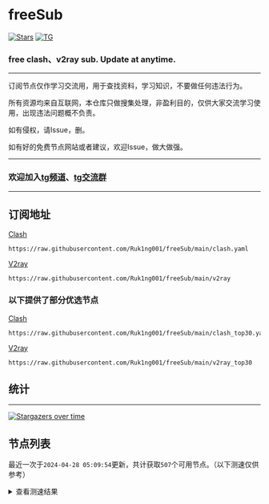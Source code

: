 # freeSub
[![Stars](https://img.shields.io/github/stars/Ruk1ng001/freeSub)](https://github.com/Ruk1ng001/freeSub/stargazers)
[![TG](https://img.shields.io/badge/Telegram-gray?logo=Telegram)](https://t.me/Ruk1ng001)
### free clash、v2ray sub. Update at anytime.

---

订阅节点仅作学习交流用，用于查找资料，学习知识，不要做任何违法行为。

所有资源均来自互联网，本仓库只做搜集处理，非盈利目的，仅供大家交流学习使用，出现违法问题概不负责。

如有侵权，请Issue，删。

如有好的免费节点网站或者建议，欢迎Issue，做大做强。

---

### 欢迎加入[tg频道](https://t.me/Ruk1ng001)、[tg交流群](https://t.me/+-e-b04EE5Cw2NmU1)

---

## 订阅地址
[Clash](https://raw.githubusercontent.com/Ruk1ng001/freeSub/main/clash.yaml)
```
https://raw.githubusercontent.com/Ruk1ng001/freeSub/main/clash.yaml
```
[V2ray](https://raw.githubusercontent.com/Ruk1ng001/freeSub/main/v2ray)
```
https://raw.githubusercontent.com/Ruk1ng001/freeSub/main/v2ray
```
### 以下提供了部分优选节点

[Clash](https://raw.githubusercontent.com/Ruk1ng001/freeSub/main/clash_top30.yaml)
```
https://raw.githubusercontent.com/Ruk1ng001/freeSub/main/clash_top30.yaml
```
[V2ray](https://raw.githubusercontent.com/Ruk1ng001/freeSub/main/v2ray_top30)
```
https://raw.githubusercontent.com/Ruk1ng001/freeSub/main/v2ray_top30
```

## 统计

---

[![Stargazers over time](https://starchart.cc/Ruk1ng001/freeSub.svg)](https://starchart.cc/Ruk1ng001/freeSub)

## 节点列表

最近一次于`2024-04-28 05:09:54`更新，共计获取`507`个可用节点。（以下测速仅供参考）

<details> <summary>查看测速结果</summary>

| 序号 | 节点 | 带宽 | 延迟 |
|:--:|:--:|:--:|:--:|
 | 1 | github.com/Ruk1ng001_233576226 | 1.66MB/s | 380.00ms |
 | 2 | github.com/Ruk1ng001_2092929850 | 1.63MB/s | 462.00ms |
 | 3 | github.com/Ruk1ng001_378610231 | 1.61MB/s | 462.00ms |
 | 4 | github.com/Ruk1ng001_-1359163914 | 1.58MB/s | 491.00ms |
 | 5 | github.com/Ruk1ng001_-132586940 | 1.57MB/s | 473.00ms |
 | 6 | github.com/Ruk1ng001_-1687663474 | 1.56MB/s | 493.00ms |
 | 7 | github.com/Ruk1ng001_369276078 | 1.54MB/s | 478.00ms |
 | 8 | github.com/Ruk1ng001_-1910005126 | 1.52MB/s | 508.00ms |
 | 9 | github.com/Ruk1ng001_1679675475 | 1.47MB/s | 513.00ms |
 | 10 | github.com/Ruk1ng001_-1604217019 | 1.47MB/s | 418.00ms |
 | 11 | github.com/Ruk1ng001_1707109794 | 1.41MB/s | 555.00ms |
 | 12 | github.com/Ruk1ng001_-1761379707 | 1.38MB/s | 415.00ms |
 | 13 | github.com/Ruk1ng001_-480204863 | 1.37MB/s | 557.00ms |
 | 14 | github.com/Ruk1ng001_-776036673 | 1.36MB/s | 552.00ms |
 | 15 | github.com/Ruk1ng001_149570347 | 1.34MB/s | 455.00ms |
 | 16 | github.com/Ruk1ng001_-110019253 | 1.33MB/s | 605.00ms |
 | 17 | github.com/Ruk1ng001_-952509660 | 1.32MB/s | 575.00ms |
 | 18 | github.com/Ruk1ng001_1180623042 | 1.32MB/s | 498.00ms |
 | 19 | github.com/Ruk1ng001_1289949113 | 1.29MB/s | 474.00ms |
 | 20 | github.com/Ruk1ng001_-952789385 | 1.28MB/s | 553.00ms |
 | 21 | github.com/Ruk1ng001_-381640648 | 1.26MB/s | 574.00ms |
 | 22 | github.com/Ruk1ng001_-1357654441 | 1.23MB/s | 577.00ms |
 | 23 | github.com/Ruk1ng001_1215933406 | 1.22MB/s | 599.00ms |
 | 24 | github.com/Ruk1ng001_381250789 | 1.21MB/s | 486.00ms |
 | 25 | github.com/Ruk1ng001_2102372834 | 1.21MB/s | 657.00ms |
 | 26 | github.com/Ruk1ng001_924727498 | 1.21MB/s | 634.00ms |
 | 27 | github.com/Ruk1ng001_1430802564 | 1.18MB/s | 614.00ms |
 | 28 | github.com/Ruk1ng001_1399352163 | 1.17MB/s | 590.00ms |
 | 29 | github.com/Ruk1ng001_520604225 | 1.17MB/s | 547.00ms |
 | 30 | github.com/Ruk1ng001_482375183 | 1.16MB/s | 570.00ms |
 | 31 | github.com/Ruk1ng001_-1416248414 | 1.15MB/s | 434.00ms |
 | 32 | github.com/Ruk1ng001_1317557680 | 1.13MB/s | 540.00ms |
 | 33 | github.com/Ruk1ng001_778879334 | 1.13MB/s | 656.00ms |
 | 34 | github.com/Ruk1ng001_-246887619 | 1.12MB/s | 445.00ms |
 | 35 | github.com/Ruk1ng001_1477765778 | 1.12MB/s | 524.00ms |
 | 36 | github.com/Ruk1ng001_1125465398 | 1.11MB/s | 532.00ms |
 | 37 | github.com/Ruk1ng001_402196054 | 1.05MB/s | 520.00ms |
 | 38 | github.com/Ruk1ng001_1103898175 | 1.05MB/s | 452.00ms |
 | 39 | github.com/Ruk1ng001_373057258 | 1.05MB/s | 698.00ms |
 | 40 | github.com/Ruk1ng001_672420405 | 1.05MB/s | 535.00ms |
 | 41 | github.com/Ruk1ng001_-882163439 | 1.05MB/s | 511.00ms |
 | 42 | github.com/Ruk1ng001_1965804367 | 1.04MB/s | 593.00ms |
 | 43 | github.com/Ruk1ng001_1708283347 | 1.04MB/s | 586.00ms |
 | 44 | github.com/Ruk1ng001_-1152692385 | 1.01MB/s | 738.00ms |
 | 45 | github.com/Ruk1ng001_1650054514 | 1012.96KB/s | 806.00ms |
 | 46 | github.com/Ruk1ng001_-1864129612 | 1012.48KB/s | 736.00ms |
 | 47 | github.com/Ruk1ng001_1086767995 | 980.46KB/s | 402.00ms |
 | 48 | github.com/Ruk1ng001_-1423780774 | 973.49KB/s | 807.00ms |
 | 49 | github.com/Ruk1ng001_-830149174 | 963.56KB/s | 725.00ms |
 | 50 | github.com/Ruk1ng001_-1087086017 | 963.17KB/s | 825.00ms |
 | 51 | github.com/Ruk1ng001_436660577 | 962.38KB/s | 599.00ms |
 | 52 | github.com/Ruk1ng001_-1512515689 | 956.01KB/s | 728.00ms |
 | 53 | github.com/Ruk1ng001_1964030541 | 955.58KB/s | 559.00ms |
 | 54 | github.com/Ruk1ng001_1265275815 | 954.79KB/s | 464.00ms |
 | 55 | github.com/Ruk1ng001_-233206891 | 953.42KB/s | 825.00ms |
 | 56 | github.com/Ruk1ng001_2076018394 | 951.57KB/s | 734.00ms |
 | 57 | github.com/Ruk1ng001_1426097305 | 946.67KB/s | 653.00ms |
 | 58 | github.com/Ruk1ng001_-269458319 | 945.67KB/s | 760.00ms |
 | 59 | github.com/Ruk1ng001_-1392060987 | 908.21KB/s | 933.00ms |
 | 60 | github.com/Ruk1ng001_-2106695572 | 903.59KB/s | 828.00ms |
 | 61 | github.com/Ruk1ng001_-2010646380 | 884.48KB/s | 820.00ms |
 | 62 | github.com/Ruk1ng001_920263776 | 876.80KB/s | 789.00ms |
 | 63 | github.com/Ruk1ng001_-2049361601 | 871.59KB/s | 578.00ms |
 | 64 | github.com/Ruk1ng001_1785782815 | 868.01KB/s | 751.00ms |
 | 65 | github.com/Ruk1ng001_1933410384 | 866.32KB/s | 943.00ms |
 | 66 | github.com/Ruk1ng001_786874219 | 853.84KB/s | 832.00ms |
 | 67 | github.com/Ruk1ng001_127774605 | 834.93KB/s | 498.00ms |
 | 68 | github.com/Ruk1ng001_409635113 | 833.88KB/s | 597.00ms |
 | 69 | github.com/Ruk1ng001_816734664 | 833.26KB/s | 573.00ms |
 | 70 | github.com/Ruk1ng001_1990456441 | 827.21KB/s | 971.00ms |
 | 71 | github.com/Ruk1ng001_-2132706224 | 821.01KB/s | 561.00ms |
 | 72 | github.com/Ruk1ng001_-312745645 | 820.39KB/s | 973.00ms |
 | 73 | github.com/Ruk1ng001_-596861663 | 818.91KB/s | 997.00ms |
 | 74 | github.com/Ruk1ng001_-672118326 | 818.78KB/s | 928.00ms |
 | 75 | github.com/Ruk1ng001_377549027 | 817.71KB/s | 895.00ms |
 | 76 | github.com/Ruk1ng001_-71864668 | 814.21KB/s | 932.00ms |
 | 77 | github.com/Ruk1ng001_-1419878679 | 799.63KB/s | 1006.00ms |
 | 78 | github.com/Ruk1ng001_1037965287 | 799.60KB/s | 791.00ms |
 | 79 | github.com/Ruk1ng001_1743111824 | 790.63KB/s | 513.00ms |
 | 80 | github.com/Ruk1ng001_489497102 | 787.69KB/s | 1001.00ms |
 | 81 | github.com/Ruk1ng001_-2058055474 | 784.79KB/s | 922.00ms |
 | 82 | github.com/Ruk1ng001_1978819283 | 784.02KB/s | 481.00ms |
 | 83 | github.com/Ruk1ng001_948741136 | 783.45KB/s | 1015.00ms |
 | 84 | github.com/Ruk1ng001_926417356 | 783.28KB/s | 975.00ms |
 | 85 | github.com/Ruk1ng001_-630648948 | 765.61KB/s | 1020.00ms |
 | 86 | github.com/Ruk1ng001_-269571532 | 761.16KB/s | 1070.00ms |
 | 87 | github.com/Ruk1ng001_-479116498 | 759.06KB/s | 364.00ms |
 | 88 | github.com/Ruk1ng001_-360716951 | 757.94KB/s | 592.00ms |
 | 89 | github.com/Ruk1ng001_1303578646 | 756.66KB/s | 1088.00ms |
 | 90 | github.com/Ruk1ng001_239510482 | 753.46KB/s | 1066.00ms |
 | 91 | github.com/Ruk1ng001_913949734 | 750.66KB/s | 1033.00ms |
 | 92 | github.com/Ruk1ng001_1239158688 | 747.47KB/s | 1154.00ms |
 | 93 | github.com/Ruk1ng001_-1275874987 | 746.14KB/s | 544.00ms |
 | 94 | github.com/Ruk1ng001_1884303006 | 737.81KB/s | 1105.00ms |
 | 95 | github.com/Ruk1ng001_923089567 | 737.41KB/s | 883.00ms |
 | 96 | github.com/Ruk1ng001_-528153429 | 735.27KB/s | 1113.00ms |
 | 97 | github.com/Ruk1ng001_-101738147 | 729.66KB/s | 1018.00ms |
 | 98 | github.com/Ruk1ng001_-418635427 | 728.18KB/s | 1070.00ms |
 | 99 | github.com/Ruk1ng001_-352530556 | 720.82KB/s | 1111.00ms |
 | 100 | github.com/Ruk1ng001_-347454935 | 720.63KB/s | 425.00ms |
 | 101 | github.com/Ruk1ng001_1783370401 | 720.13KB/s | 972.00ms |
 | 102 | github.com/Ruk1ng001_99029579 | 720.00KB/s | 1113.00ms |
 | 103 | github.com/Ruk1ng001_117223879 | 717.81KB/s | 600.00ms |
 | 104 | github.com/Ruk1ng001_-1745456216 | 717.42KB/s | 1069.00ms |
 | 105 | github.com/Ruk1ng001_1303543440 | 717.26KB/s | 1117.00ms |
 | 106 | github.com/Ruk1ng001_-717107377 | 716.27KB/s | 758.00ms |
 | 107 | github.com/Ruk1ng001_-1947973032 | 716.16KB/s | 1110.00ms |
 | 108 | github.com/Ruk1ng001_-1756876630 | 711.90KB/s | 439.00ms |
 | 109 | github.com/Ruk1ng001_-1837085983 | 711.41KB/s | 426.00ms |
 | 110 | github.com/Ruk1ng001_-1772728961 | 709.18KB/s | 684.00ms |
 | 111 | github.com/Ruk1ng001_-1259910031 | 704.01KB/s | 1165.00ms |
 | 112 | github.com/Ruk1ng001_39863998 | 696.63KB/s | 1133.00ms |
 | 113 | github.com/Ruk1ng001_1628642601 | 694.39KB/s | 650.00ms |
 | 114 | github.com/Ruk1ng001_1120998445 | 693.07KB/s | 1154.00ms |
 | 115 | github.com/Ruk1ng001_1486045748 | 688.91KB/s | 818.00ms |
 | 116 | github.com/Ruk1ng001_-618823350 | 684.58KB/s | 1175.00ms |
 | 117 | github.com/Ruk1ng001_-572543273 | 679.35KB/s | 1151.00ms |
 | 118 | github.com/Ruk1ng001_-553933340 | 679.27KB/s | 1185.00ms |
 | 119 | github.com/Ruk1ng001_871413258 | 679.22KB/s | 1162.00ms |
 | 120 | github.com/Ruk1ng001_-843357736 | 677.99KB/s | 1159.00ms |
 | 121 | github.com/Ruk1ng001_390994783 | 677.52KB/s | 1216.00ms |
 | 122 | github.com/Ruk1ng001_1756145984 | 671.36KB/s | 1128.00ms |
 | 123 | github.com/Ruk1ng001_-1039305949 | 669.61KB/s | 1171.00ms |
 | 124 | github.com/Ruk1ng001_640267775 | 664.68KB/s | 1127.00ms |
 | 125 | github.com/Ruk1ng001_2050701362 | 662.44KB/s | 972.00ms |
 | 126 | github.com/Ruk1ng001_1199810734 | 660.35KB/s | 1207.00ms |
 | 127 | github.com/Ruk1ng001_-117385884 | 660.28KB/s | 991.00ms |
 | 128 | github.com/Ruk1ng001_284622047 | 657.81KB/s | 1030.00ms |
 | 129 | github.com/Ruk1ng001_898899230 | 655.47KB/s | 1283.00ms |
 | 130 | github.com/Ruk1ng001_583877818 | 655.06KB/s | 1228.00ms |
 | 131 | github.com/Ruk1ng001_1085589205 | 650.44KB/s | 640.00ms |
 | 132 | github.com/Ruk1ng001_2139394442 | 650.41KB/s | 1270.00ms |
 | 133 | github.com/Ruk1ng001_-618107126 | 649.39KB/s | 974.00ms |
 | 134 | github.com/Ruk1ng001_838376912 | 648.21KB/s | 1005.00ms |
 | 135 | github.com/Ruk1ng001_463733608 | 642.61KB/s | 1053.00ms |
 | 136 | github.com/Ruk1ng001_1031174159 | 628.10KB/s | 736.00ms |
 | 137 | github.com/Ruk1ng001_106337122 | 627.62KB/s | 1070.00ms |
 | 138 | github.com/Ruk1ng001_751385274 | 625.86KB/s | 1096.00ms |
 | 139 | github.com/Ruk1ng001_1132634313 | 622.38KB/s | 1191.00ms |
 | 140 | github.com/Ruk1ng001_-808326560 | 620.18KB/s | 1321.00ms |
 | 141 | github.com/Ruk1ng001_-824221521 | 618.21KB/s | 971.00ms |
 | 142 | github.com/Ruk1ng001_-450033463 | 617.98KB/s | 778.00ms |
 | 143 | github.com/Ruk1ng001_1888492792 | 607.26KB/s | 1287.00ms |
 | 144 | github.com/Ruk1ng001_1524220668 | 605.63KB/s | 915.00ms |
 | 145 | github.com/Ruk1ng001_-1116561410 | 602.86KB/s | 950.00ms |
 | 146 | github.com/Ruk1ng001_-325578935 | 602.06KB/s | 1217.00ms |
 | 147 | github.com/Ruk1ng001_382721762 | 601.49KB/s | 1101.00ms |
 | 148 | github.com/Ruk1ng001_1076375240 | 598.72KB/s | 1186.00ms |
 | 149 | github.com/Ruk1ng001_-1974925505 | 596.65KB/s | 974.00ms |
 | 150 | github.com/Ruk1ng001_-688192268 | 595.82KB/s | 1099.00ms |
 | 151 | github.com/Ruk1ng001_1066857172 | 593.93KB/s | 1122.00ms |
 | 152 | github.com/Ruk1ng001_24015290 | 589.08KB/s | 646.00ms |
 | 153 | github.com/Ruk1ng001_-505067315 | 586.85KB/s | 902.00ms |
 | 154 | github.com/Ruk1ng001_1697733170 | 586.84KB/s | 1188.00ms |
 | 155 | github.com/Ruk1ng001_-973268451 | 583.84KB/s | 1176.00ms |
 | 156 | github.com/Ruk1ng001_-943236086 | 579.64KB/s | 1000.00ms |
 | 157 | github.com/Ruk1ng001_-1431907747 | 577.74KB/s | 1261.00ms |
 | 158 | github.com/Ruk1ng001_856347142 | 573.96KB/s | 1173.00ms |
 | 159 | github.com/Ruk1ng001_1733174884 | 571.24KB/s | 1167.00ms |
 | 160 | github.com/Ruk1ng001_1361389903 | 571.23KB/s | 964.00ms |
 | 161 | github.com/Ruk1ng001_-1194174213 | 571.00KB/s | 990.00ms |
 | 162 | github.com/Ruk1ng001_509000907 | 569.58KB/s | 1211.00ms |
 | 163 | github.com/Ruk1ng001_-780090294 | 568.88KB/s | 763.00ms |
 | 164 | github.com/Ruk1ng001_-40355124 | 563.99KB/s | 1013.00ms |
 | 165 | github.com/Ruk1ng001_1121139230 | 560.93KB/s | 1516.00ms |
 | 166 | github.com/Ruk1ng001_-1114735784 | 559.78KB/s | 1399.00ms |
 | 167 | github.com/Ruk1ng001_-132940600 | 559.25KB/s | 987.00ms |
 | 168 | github.com/Ruk1ng001_-1903884786 | 556.34KB/s | 930.00ms |
 | 169 | github.com/Ruk1ng001_441697295 | 552.10KB/s | 1380.00ms |
 | 170 | github.com/Ruk1ng001_1599182155 | 551.13KB/s | 341.00ms |
 | 171 | github.com/Ruk1ng001_-1358326842 | 550.94KB/s | 952.00ms |
 | 172 | github.com/Ruk1ng001_388712776 | 549.56KB/s | 1487.00ms |
 | 173 | github.com/Ruk1ng001_-725807403 | 545.32KB/s | 1361.00ms |
 | 174 | github.com/Ruk1ng001_-505961451 | 543.10KB/s | 1313.00ms |
 | 175 | github.com/Ruk1ng001_-1261774972 | 540.06KB/s | 1003.00ms |
 | 176 | github.com/Ruk1ng001_-932963556 | 539.11KB/s | 793.00ms |
 | 177 | github.com/Ruk1ng001_962829046 | 538.41KB/s | 995.00ms |
 | 178 | github.com/Ruk1ng001_-318062858 | 537.37KB/s | 1074.00ms |
 | 179 | github.com/Ruk1ng001_1273001653 | 533.33KB/s | 1222.00ms |
 | 180 | github.com/Ruk1ng001_-123369592 | 531.41KB/s | 1071.00ms |
 | 181 | github.com/Ruk1ng001_-1320326361 | 529.54KB/s | 1576.00ms |
 | 182 | github.com/Ruk1ng001_-30217065 | 528.78KB/s | 1002.00ms |
 | 183 | github.com/Ruk1ng001_1506213619 | 526.97KB/s | 1017.00ms |
 | 184 | github.com/Ruk1ng001_214573041 | 524.90KB/s | 1053.00ms |
 | 185 | github.com/Ruk1ng001_1740746025 | 520.73KB/s | 1288.00ms |
 | 186 | github.com/Ruk1ng001_-1452309588 | 520.33KB/s | 1003.00ms |
 | 187 | github.com/Ruk1ng001_-761125844 | 519.12KB/s | 960.00ms |
 | 188 | github.com/Ruk1ng001_2039451658 | 517.66KB/s | 984.00ms |
 | 189 | github.com/Ruk1ng001_-1666634810 | 516.83KB/s | 1020.00ms |
 | 190 | github.com/Ruk1ng001_1616468470 | 516.03KB/s | 446.00ms |
 | 191 | github.com/Ruk1ng001_-837877723 | 514.70KB/s | 1011.00ms |
 | 192 | github.com/Ruk1ng001_279744178 | 514.53KB/s | 1013.00ms |
 | 193 | github.com/Ruk1ng001_1844458633 | 514.49KB/s | 1031.00ms |
 | 194 | github.com/Ruk1ng001_470856959 | 513.79KB/s | 1078.00ms |
 | 195 | github.com/Ruk1ng001_-2051425497 | 513.45KB/s | 1075.00ms |
 | 196 | github.com/Ruk1ng001_-245186544 | 512.67KB/s | 1103.00ms |
 | 197 | github.com/Ruk1ng001_-1966155211 | 512.56KB/s | 987.00ms |
 | 198 | github.com/Ruk1ng001_-2135311037 | 511.78KB/s | 1511.00ms |
 | 199 | github.com/Ruk1ng001_-435032952 | 510.86KB/s | 1074.00ms |
 | 200 | github.com/Ruk1ng001_-1308147619 | 509.81KB/s | 1217.00ms |
 | 201 | github.com/Ruk1ng001_-189914548 | 509.25KB/s | 1083.00ms |
 | 202 | github.com/Ruk1ng001_968593481 | 509.11KB/s | 1023.00ms |
 | 203 | github.com/Ruk1ng001_1968229234 | 508.30KB/s | 1040.00ms |
 | 204 | github.com/Ruk1ng001_-60611566 | 508.28KB/s | 1590.00ms |
 | 205 | github.com/Ruk1ng001_-1175214600 | 508.09KB/s | 998.00ms |
 | 206 | github.com/Ruk1ng001_-538347527 | 507.51KB/s | 1552.00ms |
 | 207 | github.com/Ruk1ng001_1897738889 | 507.47KB/s | 1278.00ms |
 | 208 | github.com/Ruk1ng001_-2004989167 | 506.76KB/s | 1076.00ms |
 | 209 | github.com/Ruk1ng001_-14657127 | 506.28KB/s | 1157.00ms |
 | 210 | github.com/Ruk1ng001_725760519 | 505.52KB/s | 1062.00ms |
 | 211 | github.com/Ruk1ng001_-1615409974 | 505.38KB/s | 1574.00ms |
 | 212 | github.com/Ruk1ng001_1883224783 | 504.80KB/s | 1084.00ms |
 | 213 | github.com/Ruk1ng001_-1339437871 | 502.35KB/s | 1048.00ms |
 | 214 | github.com/Ruk1ng001_-2119293121 | 501.61KB/s | 1283.00ms |
 | 215 | github.com/Ruk1ng001_-899982482 | 501.40KB/s | 1228.00ms |
 | 216 | github.com/Ruk1ng001_2097715338 | 500.74KB/s | 1085.00ms |
 | 217 | github.com/Ruk1ng001_1484914018 | 500.13KB/s | 1030.00ms |
 | 218 | github.com/Ruk1ng001_-1959873306 | 499.98KB/s | 1118.00ms |
 | 219 | github.com/Ruk1ng001_184998897 | 499.48KB/s | 1590.00ms |
 | 220 | github.com/Ruk1ng001_1855943804 | 499.14KB/s | 1610.00ms |
 | 221 | github.com/Ruk1ng001_-1423310178 | 499.03KB/s | 991.00ms |
 | 222 | github.com/Ruk1ng001_230776159 | 497.85KB/s | 1307.00ms |
 | 223 | github.com/Ruk1ng001_-1498756446 | 497.53KB/s | 959.00ms |
 | 224 | github.com/Ruk1ng001_1241564816 | 497.50KB/s | 1000.00ms |
 | 225 | github.com/Ruk1ng001_1581161968 | 497.31KB/s | 1049.00ms |
 | 226 | github.com/Ruk1ng001_799625922 | 497.13KB/s | 1327.00ms |
 | 227 | github.com/Ruk1ng001_-1068631453 | 495.88KB/s | 1125.00ms |
 | 228 | github.com/Ruk1ng001_728636415 | 495.54KB/s | 1050.00ms |
 | 229 | github.com/Ruk1ng001_-742858976 | 495.45KB/s | 1306.00ms |
 | 230 | github.com/Ruk1ng001_-1179736548 | 495.41KB/s | 973.00ms |
 | 231 | github.com/Ruk1ng001_-897827150 | 494.35KB/s | 1204.00ms |
 | 232 | github.com/Ruk1ng001_-2058901678 | 494.27KB/s | 1015.00ms |
 | 233 | github.com/Ruk1ng001_1734840782 | 494.24KB/s | 1101.00ms |
 | 234 | github.com/Ruk1ng001_221040529 | 493.84KB/s | 1013.00ms |
 | 235 | github.com/Ruk1ng001_1170082256 | 493.62KB/s | 1602.00ms |
 | 236 | github.com/Ruk1ng001_1989590524 | 493.58KB/s | 1025.00ms |
 | 237 | github.com/Ruk1ng001_-487255443 | 493.39KB/s | 1051.00ms |
 | 238 | github.com/Ruk1ng001_-939851301 | 493.36KB/s | 1136.00ms |
 | 239 | github.com/Ruk1ng001_251518181 | 493.18KB/s | 1182.00ms |
 | 240 | github.com/Ruk1ng001_1791431073 | 493.13KB/s | 1032.00ms |
 | 241 | github.com/Ruk1ng001_-1629914936 | 492.97KB/s | 1095.00ms |
 | 242 | github.com/Ruk1ng001_-405288375 | 491.17KB/s | 1626.00ms |
 | 243 | github.com/Ruk1ng001_1363229742 | 491.12KB/s | 1113.00ms |
 | 244 | github.com/Ruk1ng001_1618469757 | 490.98KB/s | 840.00ms |
 | 245 | github.com/Ruk1ng001_-1141311647 | 489.79KB/s | 1034.00ms |
 | 246 | github.com/Ruk1ng001_1134698556 | 489.75KB/s | 1206.00ms |
 | 247 | github.com/Ruk1ng001_-929620169 | 489.60KB/s | 1627.00ms |
 | 248 | github.com/Ruk1ng001_-1472012229 | 489.28KB/s | 1639.00ms |
 | 249 | github.com/Ruk1ng001_1092813103 | 488.88KB/s | 1172.00ms |
 | 250 | github.com/Ruk1ng001_616002301 | 488.39KB/s | 1172.00ms |
 | 251 | github.com/Ruk1ng001_-1815815015 | 487.85KB/s | 1146.00ms |
 | 252 | github.com/Ruk1ng001_-1082638339 | 487.63KB/s | 1576.00ms |
 | 253 | github.com/Ruk1ng001_-1747274286 | 486.32KB/s | 1333.00ms |
 | 254 | github.com/Ruk1ng001_835259335 | 485.95KB/s | 1262.00ms |
 | 255 | github.com/Ruk1ng001_2128734406 | 485.79KB/s | 1058.00ms |
 | 256 | github.com/Ruk1ng001_252052606 | 484.64KB/s | 1426.00ms |
 | 257 | github.com/Ruk1ng001_644727929 | 484.44KB/s | 1180.00ms |
 | 258 | github.com/Ruk1ng001_1949834308 | 483.19KB/s | 1496.00ms |
 | 259 | github.com/Ruk1ng001_-443458511 | 482.49KB/s | 1177.00ms |
 | 260 | github.com/Ruk1ng001_-576641600 | 482.36KB/s | 1125.00ms |
 | 261 | github.com/Ruk1ng001_-1520163966 | 482.26KB/s | 1190.00ms |
 | 262 | github.com/Ruk1ng001_-671587971 | 482.18KB/s | 1251.00ms |
 | 263 | github.com/Ruk1ng001_-1008548519 | 482.12KB/s | 1188.00ms |
 | 264 | github.com/Ruk1ng001_1788757087 | 481.92KB/s | 385.00ms |
 | 265 | github.com/Ruk1ng001_352645145 | 480.14KB/s | 1356.00ms |
 | 266 | github.com/Ruk1ng001_-789481348 | 476.42KB/s | 1149.00ms |
 | 267 | github.com/Ruk1ng001_1036870570 | 475.92KB/s | 1598.00ms |
 | 268 | github.com/Ruk1ng001_-1291409643 | 474.96KB/s | 1154.00ms |
 | 269 | github.com/Ruk1ng001_1336643521 | 474.67KB/s | 1240.00ms |
 | 270 | github.com/Ruk1ng001_1780534794 | 474.58KB/s | 1197.00ms |
 | 271 | github.com/Ruk1ng001_-2025837458 | 473.81KB/s | 1523.00ms |
 | 272 | github.com/Ruk1ng001_1352634509 | 471.93KB/s | 1161.00ms |
 | 273 | github.com/Ruk1ng001_-1506312557 | 470.76KB/s | 1126.00ms |
 | 274 | github.com/Ruk1ng001_-1134419434 | 470.43KB/s | 1091.00ms |
 | 275 | github.com/Ruk1ng001_-2122501714 | 470.28KB/s | 1583.00ms |
 | 276 | github.com/Ruk1ng001_964534382 | 470.25KB/s | 1047.00ms |
 | 277 | github.com/Ruk1ng001_1947249515 | 470.20KB/s | 1154.00ms |
 | 278 | github.com/Ruk1ng001_-838303494 | 470.05KB/s | 1166.00ms |
 | 279 | github.com/Ruk1ng001_-1076403695 | 469.55KB/s | 1307.00ms |
 | 280 | github.com/Ruk1ng001_-1716887754 | 469.42KB/s | 1507.00ms |
 | 281 | github.com/Ruk1ng001_904241883 | 468.53KB/s | 1400.00ms |
 | 282 | github.com/Ruk1ng001_874829027 | 467.74KB/s | 1181.00ms |
 | 283 | github.com/Ruk1ng001_-2111222179 | 462.02KB/s | 1608.00ms |
 | 284 | github.com/Ruk1ng001_1605598500 | 461.54KB/s | 1681.00ms |
 | 285 | github.com/Ruk1ng001_-459808058 | 461.06KB/s | 1591.00ms |
 | 286 | github.com/Ruk1ng001_1269059688 | 460.87KB/s | 1728.00ms |
 | 287 | github.com/Ruk1ng001_-868776136 | 459.07KB/s | 1616.00ms |
 | 288 | github.com/Ruk1ng001_1528973136 | 458.77KB/s | 1819.00ms |
 | 289 | github.com/Ruk1ng001_717054040 | 455.82KB/s | 1181.00ms |
 | 290 | github.com/Ruk1ng001_846378816 | 455.32KB/s | 1733.00ms |
 | 291 | github.com/Ruk1ng001_846016375 | 454.88KB/s | 1436.00ms |
 | 292 | github.com/Ruk1ng001_-1636646668 | 454.13KB/s | 1423.00ms |
 | 293 | github.com/Ruk1ng001_-2076773110 | 453.38KB/s | 1579.00ms |
 | 294 | github.com/Ruk1ng001_1284147773 | 453.21KB/s | 1729.00ms |
 | 295 | github.com/Ruk1ng001_649930450 | 452.55KB/s | 1185.00ms |
 | 296 | github.com/Ruk1ng001_-1501890540 | 451.59KB/s | 1246.00ms |
 | 297 | github.com/Ruk1ng001_784113435 | 450.65KB/s | 1725.00ms |
 | 298 | github.com/Ruk1ng001_-1499399495 | 450.02KB/s | 1880.00ms |
 | 299 | github.com/Ruk1ng001_-684106457 | 449.88KB/s | 1186.00ms |
 | 300 | github.com/Ruk1ng001_744082701 | 449.16KB/s | 1229.00ms |
 | 301 | github.com/Ruk1ng001_-1513754731 | 448.67KB/s | 1734.00ms |
 | 302 | github.com/Ruk1ng001_459980153 | 448.22KB/s | 1217.00ms |
 | 303 | github.com/Ruk1ng001_-2145823440 | 448.07KB/s | 1735.00ms |
 | 304 | github.com/Ruk1ng001_-2098615688 | 447.96KB/s | 1207.00ms |
 | 305 | github.com/Ruk1ng001_-241385528 | 447.92KB/s | 1307.00ms |
 | 306 | github.com/Ruk1ng001_-1941466920 | 447.89KB/s | 1240.00ms |
 | 307 | github.com/Ruk1ng001_96711912 | 447.68KB/s | 1201.00ms |
 | 308 | github.com/Ruk1ng001_-986139876 | 447.61KB/s | 1157.00ms |
 | 309 | github.com/Ruk1ng001_-146385556 | 447.61KB/s | 1232.00ms |
 | 310 | github.com/Ruk1ng001_862498447 | 446.66KB/s | 1246.00ms |
 | 311 | github.com/Ruk1ng001_-2022427200 | 446.65KB/s | 1238.00ms |
 | 312 | github.com/Ruk1ng001_-1424218318 | 446.17KB/s | 1170.00ms |
 | 313 | github.com/Ruk1ng001_-1620562702 | 446.14KB/s | 1204.00ms |
 | 314 | github.com/Ruk1ng001_39953540 | 445.70KB/s | 1190.00ms |
 | 315 | github.com/Ruk1ng001_826611606 | 445.18KB/s | 1237.00ms |
 | 316 | github.com/Ruk1ng001_-213338307 | 445.12KB/s | 1206.00ms |
 | 317 | github.com/Ruk1ng001_-2132579093 | 444.76KB/s | 1216.00ms |
 | 318 | github.com/Ruk1ng001_1231274394 | 444.25KB/s | 1226.00ms |
 | 319 | github.com/Ruk1ng001_-209874960 | 443.79KB/s | 1307.00ms |
 | 320 | github.com/Ruk1ng001_-1571541365 | 443.43KB/s | 1623.00ms |
 | 321 | github.com/Ruk1ng001_-1929044366 | 442.89KB/s | 1231.00ms |
 | 322 | github.com/Ruk1ng001_-1492973672 | 441.65KB/s | 1714.00ms |
 | 323 | github.com/Ruk1ng001_1613912999 | 440.27KB/s | 1275.00ms |
 | 324 | github.com/Ruk1ng001_-2080493330 | 439.71KB/s | 1267.00ms |
 | 325 | github.com/Ruk1ng001_-1844702268 | 439.61KB/s | 1278.00ms |
 | 326 | github.com/Ruk1ng001_-737938593 | 438.84KB/s | 1652.00ms |
 | 327 | github.com/Ruk1ng001_-2087983766 | 438.83KB/s | 1341.00ms |
 | 328 | github.com/Ruk1ng001_-779622335 | 437.99KB/s | 1780.00ms |
 | 329 | github.com/Ruk1ng001_399033752 | 436.34KB/s | 1279.00ms |
 | 330 | github.com/Ruk1ng001_838451797 | 436.02KB/s | 1188.00ms |
 | 331 | github.com/Ruk1ng001_944297081 | 435.85KB/s | 1517.00ms |
 | 332 | github.com/Ruk1ng001_-2113701590 | 433.90KB/s | 1326.00ms |
 | 333 | github.com/Ruk1ng001_504269012 | 433.02KB/s | 1636.00ms |
 | 334 | github.com/Ruk1ng001_306212901 | 432.99KB/s | 1809.00ms |
 | 335 | github.com/Ruk1ng001_-307227440 | 432.65KB/s | 1765.00ms |
 | 336 | github.com/Ruk1ng001_307022608 | 432.38KB/s | 1604.00ms |
 | 337 | github.com/Ruk1ng001_-355151149 | 431.84KB/s | 1796.00ms |
 | 338 | github.com/Ruk1ng001_850726388 | 429.88KB/s | 1690.00ms |
 | 339 | github.com/Ruk1ng001_263673992 | 429.86KB/s | 1783.00ms |
 | 340 | github.com/Ruk1ng001_-1182257461 | 426.82KB/s | 1574.00ms |
 | 341 | github.com/Ruk1ng001_-1025241223 | 423.74KB/s | 1715.00ms |
 | 342 | github.com/Ruk1ng001_1477748699 | 419.97KB/s | 1301.00ms |
 | 343 | github.com/Ruk1ng001_-1970566295 | 418.98KB/s | 1109.00ms |
 | 344 | github.com/Ruk1ng001_-669643989 | 412.92KB/s | 1252.00ms |
 | 345 | github.com/Ruk1ng001_-582961225 | 412.61KB/s | 1751.00ms |
 | 346 | github.com/Ruk1ng001_447936041 | 411.44KB/s | 1926.00ms |
 | 347 | github.com/Ruk1ng001_869834999 | 410.15KB/s | 1630.00ms |
 | 348 | github.com/Ruk1ng001_1429149516 | 404.90KB/s | 1854.00ms |
 | 349 | github.com/Ruk1ng001_1940299206 | 404.38KB/s | 1614.00ms |
 | 350 | github.com/Ruk1ng001_351015876 | 404.22KB/s | 1518.00ms |
 | 351 | github.com/Ruk1ng001_423001315 | 402.85KB/s | 1249.00ms |
 | 352 | github.com/Ruk1ng001_2013146544 | 401.53KB/s | 843.00ms |
 | 353 | github.com/Ruk1ng001_-745706713 | 401.17KB/s | 1963.00ms |
 | 354 | github.com/Ruk1ng001_-63982113 | 400.98KB/s | 1405.00ms |
 | 355 | github.com/Ruk1ng001_-1002978388 | 399.91KB/s | 1876.00ms |
 | 356 | github.com/Ruk1ng001_-937875797 | 399.53KB/s | 1632.00ms |
 | 357 | github.com/Ruk1ng001_-1933252384 | 397.61KB/s | 2036.00ms |
 | 358 | github.com/Ruk1ng001_1362513501 | 397.26KB/s | 1635.00ms |
 | 359 | github.com/Ruk1ng001_1360201207 | 394.50KB/s | 1520.00ms |
 | 360 | github.com/Ruk1ng001_1275629138 | 391.49KB/s | 1760.00ms |
 | 361 | github.com/Ruk1ng001_1108544810 | 391.30KB/s | 829.00ms |
 | 362 | github.com/Ruk1ng001_-909310757 | 387.80KB/s | 1386.00ms |
 | 363 | github.com/Ruk1ng001_1388672434 | 382.56KB/s | 1686.00ms |
 | 364 | github.com/Ruk1ng001_-837458227 | 381.36KB/s | 1872.00ms |
 | 365 | github.com/Ruk1ng001_-338984874 | 380.33KB/s | 2006.00ms |
 | 366 | github.com/Ruk1ng001_-71894913 | 378.77KB/s | 1802.00ms |
 | 367 | github.com/Ruk1ng001_-325878939 | 376.71KB/s | 1551.00ms |
 | 368 | github.com/Ruk1ng001_1668040190 | 375.99KB/s | 947.00ms |
 | 369 | github.com/Ruk1ng001_961392496 | 374.21KB/s | 1702.00ms |
 | 370 | github.com/Ruk1ng001_1422081840 | 369.13KB/s | 1581.00ms |
 | 371 | github.com/Ruk1ng001_889024342 | 368.69KB/s | 890.00ms |
 | 372 | github.com/Ruk1ng001_807876963 | 364.14KB/s | 1642.00ms |
 | 373 | github.com/Ruk1ng001_64971864 | 362.26KB/s | 935.00ms |
 | 374 | github.com/Ruk1ng001_896222323 | 356.71KB/s | 1041.00ms |
 | 375 | github.com/Ruk1ng001_1812061750 | 356.52KB/s | 1618.00ms |
 | 376 | github.com/Ruk1ng001_1427951980 | 356.47KB/s | 1692.00ms |
 | 377 | github.com/Ruk1ng001_-446671684 | 356.24KB/s | 1117.00ms |
 | 378 | github.com/Ruk1ng001_-1774726499 | 355.37KB/s | 1655.00ms |
 | 379 | github.com/Ruk1ng001_-942643433 | 354.92KB/s | 1788.00ms |
 | 380 | github.com/Ruk1ng001_1344038030 | 353.37KB/s | 2279.00ms |
 | 381 | github.com/Ruk1ng001_108650940 | 352.92KB/s | 1651.00ms |
 | 382 | github.com/Ruk1ng001_775476669 | 351.85KB/s | 1856.00ms |
 | 383 | github.com/Ruk1ng001_1223380336 | 351.67KB/s | 1874.00ms |
 | 384 | github.com/Ruk1ng001_663807944 | 351.41KB/s | 2013.00ms |
 | 385 | github.com/Ruk1ng001_-710901876 | 351.10KB/s | 1151.00ms |
 | 386 | github.com/Ruk1ng001_-704925353 | 350.35KB/s | 2188.00ms |
 | 387 | github.com/Ruk1ng001_1660639752 | 341.34KB/s | 640.00ms |
 | 388 | github.com/Ruk1ng001_1295306959 | 341.21KB/s | 1393.00ms |
 | 389 | github.com/Ruk1ng001_-1766112246 | 337.94KB/s | 960.00ms |
 | 390 | github.com/Ruk1ng001_-1950201374 | 332.50KB/s | 1123.00ms |
 | 391 | github.com/Ruk1ng001_1061992388 | 330.51KB/s | 1911.00ms |
 | 392 | github.com/Ruk1ng001_102931221 | 329.83KB/s | 1924.00ms |
 | 393 | github.com/Ruk1ng001_1812067900 | 327.83KB/s | 1249.00ms |
 | 394 | github.com/Ruk1ng001_1321590311 | 325.46KB/s | 1942.00ms |
 | 395 | github.com/Ruk1ng001_1090519050 | 324.37KB/s | 1995.00ms |
 | 396 | github.com/Ruk1ng001_1539210322 | 323.76KB/s | 1258.00ms |
 | 397 | github.com/Ruk1ng001_331600746 | 319.32KB/s | 1685.00ms |
 | 398 | github.com/Ruk1ng001_1404508037 | 313.68KB/s | 1823.00ms |
 | 399 | github.com/Ruk1ng001_489001374 | 310.18KB/s | 378.00ms |
 | 400 | github.com/Ruk1ng001_77254509 | 309.88KB/s | 1904.00ms |
 | 401 | github.com/Ruk1ng001_-1093858154 | 309.45KB/s | 1897.00ms |
 | 402 | github.com/Ruk1ng001_1151839670 | 306.80KB/s | 1117.00ms |
 | 403 | github.com/Ruk1ng001_-751268571 | 306.53KB/s | 2000.00ms |
 | 404 | github.com/Ruk1ng001_-1303185664 | 303.73KB/s | 1076.00ms |
 | 405 | github.com/Ruk1ng001_-942639910 | 302.03KB/s | 1083.00ms |
 | 406 | github.com/Ruk1ng001_-1926231278 | 298.56KB/s | 1112.00ms |
 | 407 | github.com/Ruk1ng001_-1462378433 | 298.11KB/s | 1018.00ms |
 | 408 | github.com/Ruk1ng001_1855748845 | 298.00KB/s | 890.00ms |
 | 409 | github.com/Ruk1ng001_642278055 | 297.75KB/s | 917.00ms |
 | 410 | github.com/Ruk1ng001_-693079309 | 297.49KB/s | 1143.00ms |
 | 411 | github.com/Ruk1ng001_-1037549057 | 297.47KB/s | 1722.00ms |
 | 412 | github.com/Ruk1ng001_690863798 | 297.04KB/s | 445.00ms |
 | 413 | github.com/Ruk1ng001_368365411 | 290.23KB/s | 2221.00ms |
 | 414 | github.com/Ruk1ng001_-394796428 | 289.32KB/s | 1490.00ms |
 | 415 | github.com/Ruk1ng001_1048225188 | 282.07KB/s | 2026.00ms |
 | 416 | github.com/Ruk1ng001_-1689549925 | 273.01KB/s | 2138.00ms |
 | 417 | github.com/Ruk1ng001_1551495728 | 270.03KB/s | 1101.00ms |
 | 418 | github.com/Ruk1ng001_-796882697 | 267.52KB/s | 949.00ms |
 | 419 | github.com/Ruk1ng001_737990942 | 264.34KB/s | 1982.00ms |
 | 420 | github.com/Ruk1ng001_-1271334340 | 263.45KB/s | 2288.00ms |
 | 421 | github.com/Ruk1ng001_-1011261191 | 255.70KB/s | 851.00ms |
 | 422 | github.com/Ruk1ng001_-1297579895 | 255.68KB/s | 925.00ms |
 | 423 | github.com/Ruk1ng001_-1791344960 | 255.51KB/s | 845.00ms |
 | 424 | github.com/Ruk1ng001_-1279747519 | 255.37KB/s | 578.00ms |
 | 425 | github.com/Ruk1ng001_1739266388 | 255.23KB/s | 748.00ms |
 | 426 | github.com/Ruk1ng001_2059078769 | 254.62KB/s | 1357.00ms |
 | 427 | github.com/Ruk1ng001_-716144622 | 253.92KB/s | 1146.00ms |
 | 428 | github.com/Ruk1ng001_233401314 | 253.90KB/s | 868.00ms |
 | 429 | github.com/Ruk1ng001_286035895 | 252.60KB/s | 1985.00ms |
 | 430 | github.com/Ruk1ng001_288485358 | 247.02KB/s | 1785.00ms |
 | 431 | github.com/Ruk1ng001_2073783191 | 244.12KB/s | 1462.00ms |
 | 432 | github.com/Ruk1ng001_-1457749605 | 240.99KB/s | 2037.00ms |
 | 433 | github.com/Ruk1ng001_-244034989 | 237.65KB/s | 1949.00ms |
 | 434 | github.com/Ruk1ng001_-1288451238 | 225.24KB/s | 2175.00ms |
 | 435 | github.com/Ruk1ng001_1273976754 | 213.19KB/s | 669.00ms |
 | 436 | github.com/Ruk1ng001_-1744007873 | 213.11KB/s | 957.00ms |
 | 437 | github.com/Ruk1ng001_2069034964 | 213.10KB/s | 686.00ms |
 | 438 | github.com/Ruk1ng001_-2065708169 | 212.65KB/s | 785.00ms |
 | 439 | github.com/Ruk1ng001_64040516 | 212.59KB/s | 574.00ms |
 | 440 | github.com/Ruk1ng001_-354267799 | 212.53KB/s | 593.00ms |
 | 441 | github.com/Ruk1ng001_1497611913 | 212.24KB/s | 942.00ms |
 | 442 | github.com/Ruk1ng001_1276200866 | 212.14KB/s | 838.00ms |
 | 443 | github.com/Ruk1ng001_-803898224 | 200.78KB/s | 258.00ms |
 | 444 | github.com/Ruk1ng001_1822982027 | 193.60KB/s | 245.00ms |
 | 445 | github.com/Ruk1ng001_798975496 | 192.33KB/s | 2213.00ms |
 | 446 | github.com/Ruk1ng001_-1056459350 | 189.00KB/s | 2038.00ms |
 | 447 | github.com/Ruk1ng001_1204126858 | 184.17KB/s | 2151.00ms |
 | 448 | github.com/Ruk1ng001_-1531809273 | 181.92KB/s | 1979.00ms |
 | 449 | github.com/Ruk1ng001_863153199 | 180.94KB/s | 773.00ms |
 | 450 | github.com/Ruk1ng001_1900142205 | 179.97KB/s | 2264.00ms |
 | 451 | github.com/Ruk1ng001_1638139457 | 170.56KB/s | 737.00ms |
 | 452 | github.com/Ruk1ng001_-756824734 | 170.33KB/s | 923.00ms |
 | 453 | github.com/Ruk1ng001_990864782 | 170.33KB/s | 735.00ms |
 | 454 | github.com/Ruk1ng001_1438306634 | 170.31KB/s | 575.00ms |
 | 455 | github.com/Ruk1ng001_-1369929479 | 170.29KB/s | 576.00ms |
 | 456 | github.com/Ruk1ng001_661682595 | 170.29KB/s | 666.00ms |
 | 457 | github.com/Ruk1ng001_1392519465 | 170.17KB/s | 505.00ms |
 | 458 | github.com/Ruk1ng001_325473790 | 169.76KB/s | 241.00ms |
 | 459 | github.com/Ruk1ng001_-1100658875 | 169.63KB/s | 354.00ms |
 | 460 | github.com/Ruk1ng001_-1331837002 | 165.41KB/s | 1577.00ms |
 | 461 | github.com/Ruk1ng001_-1447900392 | 164.09KB/s | 1898.00ms |
 | 462 | github.com/Ruk1ng001_-1908810807 | 156.36KB/s | 1956.00ms |
 | 463 | github.com/Ruk1ng001_-1409113450 | 150.26KB/s | 1830.00ms |
 | 464 | github.com/Ruk1ng001_956416173 | 143.93KB/s | 2059.00ms |
 | 465 | github.com/Ruk1ng001_-2119922408 | 143.49KB/s | 1394.00ms |
 | 466 | github.com/Ruk1ng001_-426821815 | 133.58KB/s | 2440.00ms |
 | 467 | github.com/Ruk1ng001_-1171059028 | 131.35KB/s | 369.00ms |
 | 468 | github.com/Ruk1ng001_-396905304 | 129.83KB/s | 1936.00ms |
 | 469 | github.com/Ruk1ng001_-862973275 | 127.92KB/s | 368.00ms |
 | 470 | github.com/Ruk1ng001_1576185098 | 127.90KB/s | 386.00ms |
 | 471 | github.com/Ruk1ng001_1223175263 | 127.90KB/s | 358.00ms |
 | 472 | github.com/Ruk1ng001_-379326067 | 127.85KB/s | 496.00ms |
 | 473 | github.com/Ruk1ng001_240509493 | 127.83KB/s | 368.00ms |
 | 474 | github.com/Ruk1ng001_385886818 | 127.77KB/s | 369.00ms |
 | 475 | github.com/Ruk1ng001_981169260 | 127.74KB/s | 207.00ms |
 | 476 | github.com/Ruk1ng001_1566830959 | 127.65KB/s | 483.00ms |
 | 477 | github.com/Ruk1ng001_-1966891669 | 127.35KB/s | 392.00ms |
 | 478 | github.com/Ruk1ng001_530042349 | 127.24KB/s | 785.00ms |
 | 479 | github.com/Ruk1ng001_-1995948850 | 127.00KB/s | 747.00ms |
 | 480 | github.com/Ruk1ng001_1819642373 | 110.62KB/s | 973.00ms |
 | 481 | github.com/Ruk1ng001_1474285414 | 96.93KB/s | 131.00ms |
 | 482 | github.com/Ruk1ng001_-1059706687 | 96.10KB/s | 135.00ms |
 | 483 | github.com/Ruk1ng001_-1421713649 | 93.82KB/s | 872.00ms |
 | 484 | github.com/Ruk1ng001_2019265033 | 90.26KB/s | 816.00ms |
 | 485 | github.com/Ruk1ng001_-938657062 | 85.23KB/s | 229.00ms |
 | 486 | github.com/Ruk1ng001_-1114993254 | 85.13KB/s | 261.00ms |
 | 487 | github.com/Ruk1ng001_872157163 | 84.99KB/s | 393.00ms |
 | 488 | github.com/Ruk1ng001_1570454590 | 84.88KB/s | 251.00ms |
 | 489 | github.com/Ruk1ng001_-221274621 | 84.82KB/s | 317.00ms |
 | 490 | github.com/Ruk1ng001_1987443298 | 78.86KB/s | 2163.00ms |
 | 491 | github.com/Ruk1ng001_-1180360585 | 74.29KB/s | 2383.00ms |
 | 492 | github.com/Ruk1ng001_1469895651 | 63.54KB/s | 1973.00ms |
 | 493 | github.com/Ruk1ng001_783695314 | 61.77KB/s | 2029.00ms |
 | 494 | github.com/Ruk1ng001_2089836104 | 55.28KB/s | 242.00ms |
 | 495 |  | N/A | N/A |
 | 496 |  | N/A | N/A |
 | 497 |  | N/A | N/A |
 | 498 |  | N/A | N/A |
 | 499 |  | N/A | N/A |
 | 500 |  | N/A | N/A |
 | 501 |  | N/A | N/A |
 | 502 |  | N/A | N/A |
 | 503 |  | N/A | N/A |
 | 504 |  | N/A | N/A |
 | 505 |  | N/A | N/A |
 | 506 |  | N/A | N/A |
 | 507 |  | N/A | N/A |


</details>
